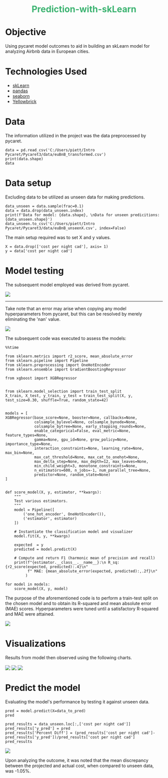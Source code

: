 <h1 align="center" style="color:MediumSeaGreen;"> <b>  Prediction-with-skLearn</b>

# Objective
Using pycaret model outcomes to aid in building an skLearn model for analyzing Airbnb data in European cities.

# Technologies Used

* [skLearn](https://scikit-learn.org/stable/index.html)
* [pandas](https://pandas.pydata.org/)
* [seaborn](https://scikit-learn.org/stable/index.html)
* [Yellowbrick](https://www.scikit-yb.org/en/latest/)
# Data
The information utilized in the project was the data preprocessed by pycaret.
```
data = pd.read_csv('C:/Users/piett/Intro Pycaret/Pycaret3/data/euBnB_transformed.csv')
print(data.shape)
data
```
# Data setup
Excluding data to be utilized as unseen data for making predictions. 
```
data_unseen = data.sample(frac=0.1)
data = data.drop(data_unseen.index)
print(f'Data for model: {data.shape}, \nData for unseen predicitions: {data_unseen.shape}')
data_unseen.to_csv('C:/Users/piett/Intro Pycaret/Pycaret3/data/euBnB_unseenX.csv', index=False)
```

The main setup required was to set X and y values.
```
X = data.drop(['cost per night cad'], axis= 1)
y = data['cost per night cad']
```
# Model testing
The subsequent model employed was derived from pycaret.

<img src="https://github.com/Piettro314/Prediction-with-Pycaret/blob/main/media%20content/HyperParameters.png" align="center">

----

Take note that an error may arise when copying any model hyperparameters from pycaret, but this can be resolved by merely eliminating the 'nan' value.

<img src="https://github.com/Piettro314/Prediction-with-skLearn/blob/main/media%20content/nan%20error.png" align="center">


The subsequent code was executed to assess the models:

```
%%time

from sklearn.metrics import r2_score, mean_absolute_error
from sklearn.pipeline import Pipeline
from sklearn.preprocessing import OneHotEncoder
from sklearn.ensemble import GradientBoostingRegressor

from xgboost import XGBRegressor


from sklearn.model_selection import train_test_split
X_train, X_test, y_train, y_test = train_test_split(X, y, test_size=0.30, shuffle=True, random_state=42)


models = [
XGBRegressor(base_score=None, booster=None, callbacks=None,
             colsample_bylevel=None, colsample_bynode=None,
             colsample_bytree=None, early_stopping_rounds=None,
             enable_categorical=False, eval_metric=None, feature_types=None,
             gamma=None, gpu_id=None, grow_policy=None, importance_type=None,
             interaction_constraints=None, learning_rate=None, max_bin=None,
             max_cat_threshold=None, max_cat_to_onehot=None,
             max_delta_step=None, max_depth=12, max_leaves=None,
             min_child_weight=3, monotone_constraints=None,
             n_estimators=600, n_jobs=-1, num_parallel_tree=None,
             predictor=None, random_state=None)
]


def score_model(X, y, estimator, **kwargs):
    """
    Test various estimators.
    """
    model = Pipeline([
        ('one_hot_encoder', OneHotEncoder()),
        ('estimator', estimator)
    ])

    # Instantiate the classification model and visualizer
    model.fit(X, y, **kwargs)

    expected  = y
    predicted = model.predict(X)

    # Compute and return F1 (harmonic mean of precision and recall)
    print(f"{estimator.__class__.__name__}:\n R_sq: {r2_score(expected, predicted):.4}\n"
          f" MAE: {mean_absolute_error(expected, predicted):,.2f}\n"
         )

for model in models:
    score_model(X, y, model)
```
The purpose of the aforementioned code is to perform a train-test split on the chosen model and to obtain its R-squared and mean absolute error (MAE) scores. Hyperparameters were tuned until a satisfactory R-squared and MAE were attained.

<img src="https://github.com/Piettro314/Prediction-with-skLearn/blob/main/media%20content/resultsAfterIterations.png" align="center">

# Visualizations
Results from model then observed using the following charts.

<img src="https://github.com/Piettro314/Prediction-with-skLearn/blob/main/media%20content/feature%20importance%20sk.png" align="center">

<img src="https://github.com/Piettro314/Prediction-with-skLearn/blob/main/media%20content/Residual%20sk.png" align="center">

<img src="https://github.com/Piettro314/Prediction-with-skLearn/blob/main/media%20content/Prediction%20Error.png" align="center">

# Predict the model
Evaluating the model's performance by testing it against unseen data.

```
pred = model.predict(X=data_to_pred)
pred

pred_results = data_unseen.loc[:,['cost per night cad']]
pred_results['y_pred'] = pred
pred_results['Percent Diff'] = (pred_results['cost per night cad']-pred_results['y_pred'])/pred_results['cost per night cad']
pred_results
```

<a href="https://github.com/Piettro314/Prediction-with-skLearn"><img src="https://github.com/Piettro314/Prediction-with-skLearn/blob/main/media%20content/results%20against%20Unseen.png" align="center" /></a>

Upon analyzing the outcome, it was noted that the mean discrepancy between the projected and actual cost, when compared to unseen data, was -1.05%.